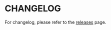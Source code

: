 # CHANGELOG

For changelog, please refer to the [releases](https://github.com/mparulski/collection-type/releases) page.